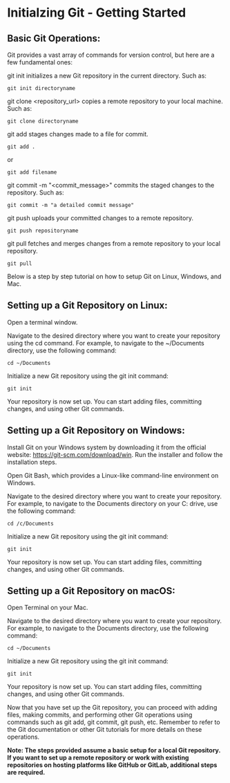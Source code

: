 # Initialzing Git - Getting Started

## Basic Git Operations:
Git provides a vast array of commands for version control, but here are a few fundamental ones:

git init initializes a new Git repository in the current directory. Such as:
```
git init directoryname
```
git clone <repository_url> copies a remote repository to your local machine. Such as:
```
git clone directoryname
```
git add <file> stages changes made to a file for commit.
```
git add . 
```
or
```
git add filename
```
git commit -m "<commit_message>" commits the staged changes to the repository. Such as:
```
git commit -m "a detailed commit message"
```

git push uploads your committed changes to a remote repository.
```
git push repositoryname
```
git pull fetches and merges changes from a remote repository to your local repository.
```
git pull
```

Below is a step by step tutorial on how to setup Git on Linux, Windows, and Mac.

## Setting up a Git Repository on Linux:

Open a terminal window.

Navigate to the desired directory where you want to create your repository using the cd command. For example, to navigate to the ~/Documents directory, use the following command:

```
cd ~/Documents
```
Initialize a new Git repository using the git init command:

```
git init
```
Your repository is now set up. You can start adding files, committing changes, and using other Git commands.

## Setting up a Git Repository on Windows:

Install Git on your Windows system by downloading it from the official website: https://git-scm.com/download/win. Run the installer and follow the installation steps.

Open Git Bash, which provides a Linux-like command-line environment on Windows.

Navigate to the desired directory where you want to create your repository. For example, to navigate to the Documents directory on your C: drive, use the following command:

```
cd /c/Documents
```
Initialize a new Git repository using the git init command:

```
git init
```
Your repository is now set up. You can start adding files, committing changes, and using other Git commands.

## Setting up a Git Repository on macOS:

Open Terminal on your Mac.

Navigate to the desired directory where you want to create your repository. For example, to navigate to the Documents directory, use the following command:

```
cd ~/Documents
```
Initialize a new Git repository using the git init command:

```
git init
```
Your repository is now set up. You can start adding files, committing changes, and using other Git commands.

Now that you have set up the Git repository, you can proceed with adding files, making commits, and performing other Git operations using commands such as git add, git commit, git push, etc. Remember to refer to the Git documentation or other Git tutorials for more details on these operations.

**Note: The steps provided assume a basic setup for a local Git repository. If you want to set up a remote repository or work with existing repositories on hosting platforms like GitHub or GitLab, additional steps are required.** 